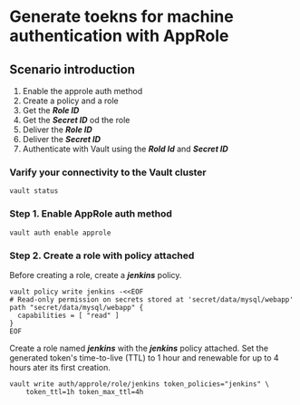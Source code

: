 # Generate toekns for machine authentication with AppRole

## Scenario introduction

1. Enable the approle auth method
2. Create a policy and a role
3. Get the ***Role ID***
4. Get the ***Secret ID*** od the role
5. Deliver the ***Role ID***
6. Deliver the ***Secret ID***
7. Authenticate with Vault using the ***Rold Id*** and ***Secret ID***

### Varify your connectivity to the Vault cluster

```
vault status
```

### Step 1. Enable AppRole auth method

```
vault auth enable approle
```

### Step 2. Create a role with policy attached

Before creating a role, create a ***jenkins*** policy.

```
vault policy write jenkins -<<EOF
# Read-only permission on secrets stored at 'secret/data/mysql/webapp'
path "secret/data/mysql/webapp" {
  capabilities = [ "read" ]
}
EOF

```

Create a role named ***jenkins*** with the ***jenkins*** policy attached. 
Set the generated token's time-to-live (TTL) to 1 hour and renewable
for up to 4 hours ater its first creation. 

```
vault write auth/approle/role/jenkins token_policies="jenkins" \
    token_ttl=1h token_max_ttl=4h

```